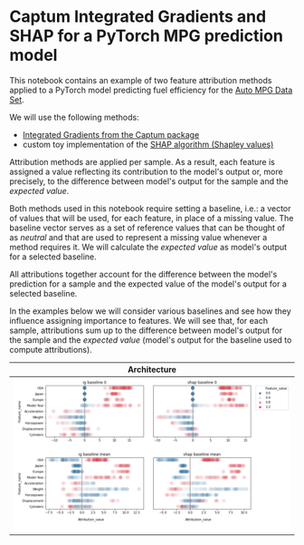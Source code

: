 # Captum Integrated Gradients and SHAP for a PyTorch MPG prediction model

This notebook contains an example of two feature attribution methods applied to a PyTorch model predicting fuel efficiency for the [Auto MPG Data Set](http://archive.ics.uci.edu/ml/machine-learning-databases/auto-mpg/auto-mpg.data). 

We will use the following methods:
- [Integrated Gradients from the Captum package](https://captum.ai/api/integrated_gradients.html)
- custom toy implementation of the [SHAP algorithm (Shapley values)](https://en.wikipedia.org/wiki/Shapley_value)

Attribution methods are applied per sample. As a result, each  feature is assigned a value reflecting its contribution to the model's output or, more precisely, to the difference between model's output for the sample and the *expected value*. 

Both methods used in this notebook require setting a baseline, i.e.: a vector of values that will be used, for each feature, in place of a missing value. The baseline vector serves as a set of reference values that can be thought of as *neutral* and that are used to represent a missing value whenever a method requires it. We will calculate the *expected value* as model's output for a selected baseline. 

All attributions together account for the difference between the model's prediction for a sample and the expected value of the model's output for a selected baseline. 


In the examples below we will consider various baselines and see how they influence assigning importance to features.
We will see that, for each sample, attributions sum up to the difference between model's output for the sample and the *expected value* (model's output for the baseline used to compute attributions).

Architecture | 
------------ | 
<img src="imgs/attr-features-1.png" width="600px" style="max-width:100%"> | 
